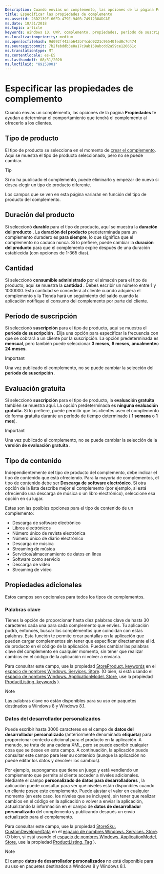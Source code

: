 ```yaml
---
Description: Cuando envías un complemento, las opciones de la página Propiedades te ayudan a determinar el comportamiento que tendrá el complemento al ofrecerlo a los clientes.
title: Especificar las propiedades de complemento
ms.assetid: 26D2139F-66FD-479E-940B-7491238ADCAE
ms.date: 10/31/2018
ms.topic: article
keywords: Windows 10, UWP, complemento, propiedades, periodo de suscripción, duración del producto, tipo de contenido, IAP, compra desde la aplicación, producto en la aplicación
ms.localizationpriority: medium
ms.openlocfilehash: 9d092f443ab643b74cdd0221c96540fed0c7d474
ms.sourcegitcommit: 7b2febddb3e8a17c9ab158abcdd2a59ce126661c
ms.translationtype: MT
ms.contentlocale: es-ES
ms.lasthandoff: 08/31/2020
ms.locfileid: "89158001"
---
```

# <a name="enter-add-on-properties"></a>Especificar las propiedades de complemento

Cuando envías un complemento, las opciones de la página **Propiedades** te ayudan a determinar el comportamiento que tendrá el complemento al ofrecerlo a los clientes.

## <a name="product-type"></a>Tipo de producto

El tipo de producto se selecciona en el momento de [crear el complemento](set-your-add-on-product-id.md). Aquí se muestra el tipo de producto seleccionado, pero no se puede cambiar.

> [!TIP]
> Si no ha publicado el complemento, puede eliminarlo y empezar de nuevo si desea elegir un tipo de producto diferente.

Los campos que se ven en esta página variarán en función del tipo de producto del complemento.


## <a name="product-lifetime"></a>Duración del producto

Si seleccionó **durable** para el tipo de producto, aquí se muestra la **duración del producto** . La **duración del producto** predeterminada para un complemento duradero es **para siempre**, lo que significa que el complemento no caduca nunca. Si lo prefiere, puede cambiar la **duración del producto** para que el complemento expire después de una duración establecida (con opciones de 1-365 días).


## <a name="quantity"></a>Cantidad

Si seleccionó **consumible administrado** por el almacén para el tipo de producto, aquí se muestra la **cantidad** . Debes escribir un número entre 1 y 1000000. Esta cantidad se concederá al cliente cuando adquiera el complemento y la Tienda hará un seguimiento del saldo cuando la aplicación notifique el consumo del complemento por parte del cliente.


## <a name="subscription-period"></a>Período de suscripción

Si seleccionó **suscripción** para el tipo de producto, aquí se muestra el **período de suscripción** . Elija una opción para especificar la frecuencia con que se cobrará a un cliente por la suscripción. La opción predeterminada es **mensual**, pero también puede seleccionar **3 meses**, **6 meses**, **anualmente**o **24 meses**.

> [!IMPORTANT]
> Una vez publicado el complemento, no se puede cambiar la selección del **período de suscripción** .


## <a name="free-trial"></a>Evaluación gratuita

Si seleccionó **suscripción** para el tipo de producto, la **evaluación gratuita** también se muestra aquí. La opción predeterminada es **ninguna evaluación gratuita.** Si lo prefiere, puede permitir que los clientes usen el complemento de forma gratuita durante un período de tiempo determinado ( **1 semana** o **1 mes**). 

> [!IMPORTANT]
> Una vez publicado el complemento, no se puede cambiar la selección de la **versión de evaluación gratuita** .


## <a name="content-type"></a>Tipo de contenido

Independientemente del tipo de producto del complemento, debe indicar el tipo de contenido que está ofreciendo. Para la mayoría de complementos, el tipo de contenido debe ser **Descarga de software electrónico**. Si otra opción de la lista describe mejor el complemento (por ejemplo, si está ofreciendo una descarga de música o un libro electrónico), seleccione esa opción en su lugar.

Estas son las posibles opciones para el tipo de contenido de un complemento:

-   Descarga de software electrónico
-   Libros electrónicos
-   Número único de revista electrónica
-   Número único de diario electrónico
-   Descarga de música
-   Streaming de música
-   Servicios/almacenamiento de datos en línea
-   Software como servicio
-   Descarga de vídeo
-   Streaming de vídeo


## <a name="additional-properties"></a>Propiedades adicionales

Estos campos son opcionales para todos los tipos de complementos.

<span id="keywords" />

### <a name="keywords"></a>Palabras clave

Tienes la opción de proporcionar hasta diez palabras clave de hasta 30 caracteres cada una para cada complemento que envíes. Tu aplicación podrá, entonces, buscar los complementos que coincidan con estas palabras. Esta función te permite crear pantallas en la aplicación que pueden cargar complementos sin tener que especificar directamente el id. de producto en el código de la aplicación. Puedes cambiar las palabras clave del complemento en cualquier momento, sin tener que realizar cambios en el código de la aplicación ni volver a enviarla.

Para consultar este campo, use la propiedad [StoreProduct. keywords](/uwp/api/windows.services.store.storeproduct.Keywords) en el [espacio de nombres Windows. Services. Store](/uwp/api/Windows.Services.Store). (O bien, si está usando el [espacio de nombres Windows. ApplicationModel. Store](/uwp/api/Windows.ApplicationModel.Store), use la propiedad [ProductListing. keywords](/uwp/api/windows.applicationmodel.store.productlisting.Keywords) ).

> [!NOTE]
> Las palabras clave no están disponibles para su uso en paquetes destinados a Windows 8 y Windows 8.1.

<span id="custom-developer-data" />

### <a name="custom-developer-data"></a>Datos del desarrollador personalizados

Puede escribir hasta 3000 caracteres en el campo de **datos del desarrollador personalizado** (anteriormente denominado **etiqueta**) para proporcionar contexto adicional para el producto en la aplicación. A menudo, se trata de una cadena XML, pero se puede escribir cualquier cosa que se desee en este campo. A continuación, la aplicación puede consultar este campo para leer su contenido (aunque la aplicación no puede editar los datos y devolver los cambios).

Por ejemplo, supongamos que tiene un juego y está vendiendo un complemento que permite al cliente acceder a niveles adicionales. Mediante el campo **personalizado de datos para desarrolladores** , la aplicación puede consultar para ver qué niveles están disponibles cuando un cliente posee este complemento. Puede ajustar el valor en cualquier momento (en este caso, los niveles que se incluyen), sin tener que realizar cambios en el código en la aplicación o volver a enviar la aplicación, actualizando la información en el campo de **datos de desarrollador personalizado** del complemento y publicando después un envío actualizado para el complemento.

Para consultar este campo, use la propiedad [StoreSku. CustomDeveloperData](/uwp/api/windows.services.store.storesku.customdeveloperdata#Windows_Services_Store_StoreSku_CustomDeveloperData) en el [espacio de nombres Windows. Services. Store](/uwp/api/Windows.Services.Store). (O bien, si está usando el [espacio de nombres Windows. ApplicationModel. Store](/uwp/api/Windows.ApplicationModel.Store), use la propiedad [ProductListing. Tag](/uwp/api/windows.applicationmodel.store.productlisting.tag#Windows_ApplicationModel_Store_ProductListing_Tag) ).

> [!NOTE]
> El campo **datos de desarrollador personalizados** no está disponible para su uso en paquetes destinados a Windows 8 y Windows 8.1.

 

 

 